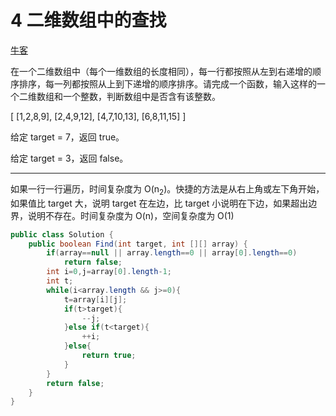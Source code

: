 # 4 二维数组中的查找

[牛客](https://www.nowcoder.com/practice/abc3fe2ce8e146608e868a70efebf62e)

在一个二维数组中（每个一维数组的长度相同），每一行都按照从左到右递增的顺序排序，每一列都按照从上到下递增的顺序排序。请完成一个函数，输入这样的一个二维数组和一个整数，判断数组中是否含有该整数。

[
  [1,2,8,9],
  [2,4,9,12],
  [4,7,10,13],
  [6,8,11,15]
]

给定 target = 7，返回 true。

给定 target = 3，返回 false。

---

如果一行一行遍历，时间复杂度为 O(n<sub>2</sub>)。快捷的方法是从右上角或左下角开始，如果值比 target 大，说明 target 在左边，比 target 小说明在下边，如果超出边界，说明不存在。时间复杂度为 O(n)，空间复杂度为 O(1)

~~~java
public class Solution {
    public boolean Find(int target, int [][] array) {
        if(array==null || array.length==0 || array[0].length==0)
            return false;
        int i=0,j=array[0].length-1;
        int t;
        while(i<array.length && j>=0){
            t=array[i][j];
            if(t>target){
                --j;
            }else if(t<target){
                ++i;
            }else{
                return true;
            }
        }
        return false;
    }
}
~~~